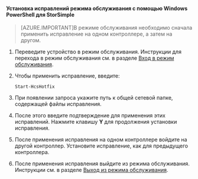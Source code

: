 
#### Установка исправлений режима обслуживания с помощью Windows PowerShell для StorSimple

> [AZURE.IMPORTANT]В режиме обслуживания необходимо сначала применить исправление на одном контроллере, а затем на другом.

1. Переведите устройство в режим обслуживания. Инструкции для перехода в режим обслуживания см. в разделе [Вход в режим обслуживания](#enter-maintenance-mode).

2. Чтобы применить исправление, введите:

     `Start-HcsHotfix`

3. При появлении запроса укажите путь к общей сетевой папке, содержащей файлы исправления.

4. После этого введите подтверждение для применения этих исправлений. Нажмите клавишу **Y** для продолжения установки исправления.

5. После применения исправления на одном контроллере войдите на другой контроллер. Установите исправление, как для предыдущего контроллера.

6. После применения исправления выйдите из режима обслуживания. Инструкции см. в разделе [Выход из режима обслуживания](#exit-maintenance-mode).

<!---HONumber=62-->